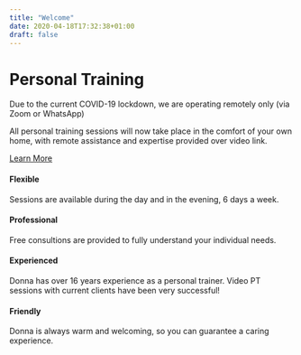 ```yaml
---
title: "Welcome"
date: 2020-04-18T17:32:38+01:00
draft: false
---
```


<div class="jumbotron">
    <h1 class="display-3">Personal Training</h1>
    <p class="lead">Due to the current COVID-19 lockdown, we are operating remotely only (via Zoom or WhatsApp)</p>
    <p class="lead">All personal training sessions will now take place in the comfort of your own home, with remote assistance and expertise provided over video link.</p>
    <p><a class="btn btn-info btn-lg" href="/covid-19/" role="button">Learn More</a></p>
</div>

<div class="row marketing">
    <div class="col-lg-6">
    <h4>Flexible</h4>
    <p>Sessions are available during the day and in the evening, 6 days a week.</p>
    <h4>Professional</h4>
    <p>Free consultions are provided to fully understand your individual needs.</p>
    </div>
    <div class="col-lg-6">
    <h4>Experienced</h4>
    <p>Donna has over 16 years experience as a personal trainer. Video PT sessions with current clients have been very successful!</p>
    <h4>Friendly</h4>
    <p>Donna is always warm and welcoming, so you can guarantee a caring experience.</p>
    </div>
</div>